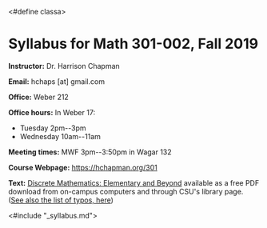 <#define classa>
# Syllabus for Math 301-002, Fall 2019

**Instructor:** Dr. Harrison Chapman

**Email:** hchaps [at] gmail.com

**Office:** Weber 212

**Office hours:** In Weber 17:

+  Tuesday 2pm--3pm
+  Wednesday 10am--11am

**Meeting times:** MWF 3pm--3:50pm in Wagar 132

**Course Webpage:** <https://hchapman.org/301>

**Text:** [Discrete Mathematics: Elementary and Beyond](https://link.springer.com/10.1007/b97469) available as a free PDF download from on-campus computers and through CSU's library page. ([See also the list of typos, here](https://www.math.colostate.edu/~adams/teaching/TyposMath301.pdf))

<#include "_syllabus.md">
